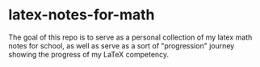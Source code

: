 # latex-notes-for-math


The goal of this repo is to serve as a personal collection of my latex math notes for school, as well as serve as a sort of "progression" journey showing the progress of my LaTeX competency. 
